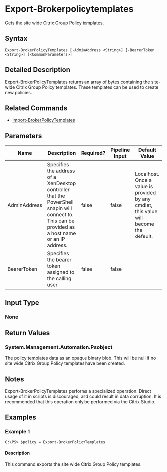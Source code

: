 ﻿
# Export-Brokerpolicytemplates
Gets the site wide Citrix Group Policy templates.
## Syntax
```
Export-BrokerPolicyTemplates [-AdminAddress <String>] [-BearerToken <String>] [<CommonParameters>]
```
## Detailed Description
Export-BrokerPolicyTemplates returns an array of bytes containing the site-wide Citrix Group Policy templates. These templates can be used to create new policies.


## Related Commands

* [Import-BrokerPolicyTemplates](./Import-BrokerPolicyTemplates/)
## Parameters
| Name   | Description | Required? | Pipeline Input | Default Value |
| --- | --- | --- | --- | --- |
| AdminAddress | Specifies the address of a XenDesktop controller that the PowerShell snapin will connect to. This can be provided as a host name or an IP address. | false | false | Localhost. Once a value is provided by any cmdlet, this value will become the default. |
| BearerToken | Specifies the bearer token assigned to the calling user | false | false |  |

## Input Type

### None

## Return Values

### System.Management.Automation.Psobject
The policy templates data as an opaque binary blob. This will be null if no site wide Citrix Group Policy templates have been created.
## Notes
Export-BrokerPolicyTemplates performs a specialized operation. Direct usage of it in scripts is discouraged, and could result in data corruption. It is recommended that this operation only be performed via the Citrix Studio.
## Examples

### Example 1
```
C:\PS> $policy = Export-BrokerPolicyTemplates
```
#### Description
This command exports the site wide Citrix Group Policy templates.

